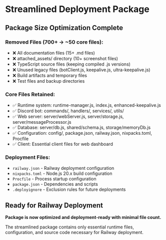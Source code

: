 # Streamlined Deployment Package

## Package Size Optimization Complete

### Removed Files (700+ → ~50 core files):
- ❌ All documentation files (15+ .md files)
- ❌ attached_assets/ directory (10+ screenshot files)  
- ❌ TypeScript source files (keeping compiled .js versions)
- ❌ Unused legacy files (botClient.js, keepalive.js, ultra-keepalive.js)
- ❌ Build artifacts and temporary files
- ❌ Test files and backup directories

### Core Files Retained:
- ✅ Runtime system: runtime-manager.js, index.js, enhanced-keepalive.js
- ✅ Discord bot: commands/, handlers/, services/, utils/
- ✅ Web server: server/webServer.js, server/storage.js, server/messageProcessor.js
- ✅ Database: server/db.js, shared/schema.js, storage/memoryDb.js
- ✅ Configuration: config/, package.json, railway.json, nixpacks.toml, Procfile
- ✅ Client: Essential client files for web dashboard

### Deployment Files:
- `railway.json` - Railway deployment configuration
- `nixpacks.toml` - Node.js 20.x build configuration  
- `Procfile` - Process startup configuration
- `package.json` - Dependencies and scripts
- `.deployignore` - Exclusion rules for future deployments

## Ready for Railway Deployment

**Package is now optimized and deployment-ready with minimal file count.**

The streamlined package contains only essential runtime files, configuration, and source code necessary for Railway deployment.